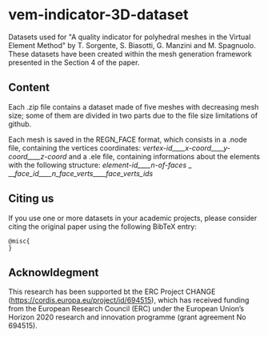 # vem-indicator-3D-dataset
Datasets used for "A quality indicator for polyhedral meshes in the Virtual Element Method" by T. Sorgente, S. Biasotti, G. Manzini and M. Spagnuolo.
These datasets have been created within the mesh generation framework presented in the Section 4 of the paper.

## Content
Each .zip file contains a dataset made of five meshes with decreasing mesh size; some of them are divided in two parts due to the file size limitations of github.

Each mesh is saved in the REGN_FACE format, which consists in a .node file, containing the vertices coordinates:
_vertex-id____x-coord____y-coord____z-coord_
and a .ele file, containing informations about the elements with the following structure:
_element-id____n-of-faces_
_ ___face_id____n_face_verts____face_verts_ids_

## Citing us
If you use one or more datasets in your academic projects, please consider citing the original paper using the following BibTeX entry:

```
@misc{
}
```

## Acknowldegment
This research has been supported bt the ERC Project CHANGE (https://cordis.europa.eu/project/id/694515), which has received funding from the European Research Council (ERC) under the European Union’s Horizon 2020 research and innovation programme (grant agreement No 694515).

